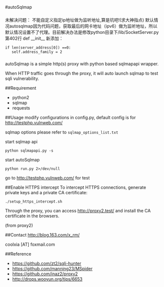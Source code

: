 #autoSqlmap

###
未解决问题：
不能自定义指定ip地址做为监听地址,算是坑吧!(求大神指点)
默认情况autosqlmap因为代码问题，获取最后的网卡地址（ipv6）做为监听地址，所以默认情况设置不了代理。目前解决办法是修改python目录下/lib/SocketServer.py第402行 def \_\_init\_\_ 新添加：
```
if len(server_address[0]) ==0:
   self.address_family = 2
```

###

autoSqlmap is a simple http(s) proxy with python based sqlmapapi wrapper.

When HTTP traffic goes through the proxy, it will auto launch sqlmap to test sqli vulnerability.

##Requirement
* python2
* sqlmap
* requests

##Usage
modify configurations in config.py, default config is for http://testphp.vulnweb.com/

sqlmap options please refer to `sqlmap_options_list.txt`

start sqlmap api

```
python sqlmapapi.py -s
```

start autoSqlmap

```
python run.py 2>/dev/null
```

go to http://testphp.vulnweb.com/ for test

##Enable HTTPS intercept
To intercept HTTPS connections, generate private keys and a private CA certificate:

```
./setup_https_intercept.sh
```

Through the proxy, you can access http://proxy2.test/ and install the CA certificate in the browsers.

(from proxy2)

##Contact
http://blog.163.com/x_rm/

coolxia [AT] foxmail.com

##Reference
* https://github.com/zt2/sqli-hunter
* https://github.com/manning23/MSpider
* https://github.com/inaz2/proxy2
* http://drops.wooyun.org/tips/6653
